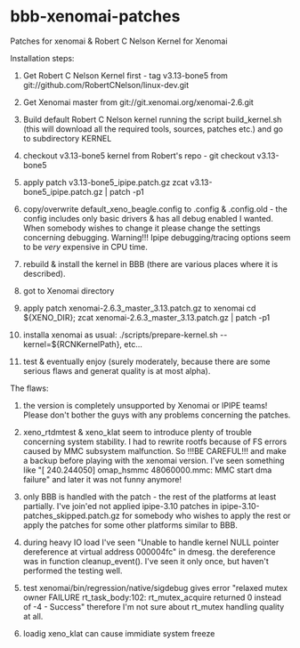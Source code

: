bbb-xenomai-patches
===================

Patches for xenomai &amp; Robert C Nelson Kernel for Xenomai

Installation steps:
1) Get Robert C Nelson Kernel first - tag v3.13-bone5 from
	git://github.com/RobertCNelson/linux-dev.git

2) Get Xenomai master from git://git.xenomai.org/xenomai-2.6.git

3) Build default Robert C Nelson kernel running the script build\_kernel.sh 
	(this will download all the required tools, sources, patches etc.) and 
	go to subdirectory KERNEL

4) checkout v3.13-bone5 kernel from Robert's repo - git checkout v3.13-bone5

5) apply patch  	v3.13-bone5\_ipipe.patch.gz 
	zcat v3.13-bone5\_ipipe.patch.gz | patch -p1

6) copy/overwrite default\_xeno\_beagle.config to .config &amp; .config.old - 
	the config includes only basic drivers & has all debug enabled I wanted.
	When somebody wishes to change it please change the settings concerning
	debugging. Warning!!! Ipipe debugging/tracing options seem to be _very_
	expensive in CPU time.

7) rebuild &amp; install the kernel in BBB (there are various places where it
	is described).

8) got to Xenomai directory

9) apply patch xenomai-2.6.3\_master\_3.13.patch.gz to xenomai 
	cd ${XENO_DIR}; zcat xenomai-2.6.3\_master\_3.13.patch.gz | patch -p1

10) installa xenomai as usual: ./scripts/prepare-kernel.sh --kernel=${RCNKernelPath}, etc...

11) test & eventually enjoy (surely moderately, because there are some serious
	flaws and generat quality is at most alpha).

The flaws:
1) the version is completely unsupported by Xenomai or IPIPE teams! Please
don't bother the guys with any problems concerning the patches.
2) xeno\_rtdmtest &amp; xeno\_klat seem to introduce plenty of trouble concerning
system stability. I had to rewrite rootfs because of FS errors caused by MMC
subsystem malfunction. So !!!BE CAREFUL!!! and make a backup before playing
with the xenomai version.
I've seen something like "[  240.244050] omap\_hsmmc 48060000.mmc: MMC start
dma failure" and later it was not funny anymore!

3) only BBB is handled with the patch - the rest of the platforms at least
partially. I've join'ed not applied ipipe-3.10 patches in
ipipe-3.10-patches\_skipped.patch.gz for somebody who wishes to apply the rest
or apply the patches for some other platforms similar to BBB.

4) during heavy IO load I've seen "Unable to handle kernel NULL pointer
dereference at virtual address 000004fc" in dmesg. the dereference was in
function cleanup\_event(). I've seen it only once, but haven't performed the
testing well.

5) test xenomai/bin/regression/native/sigdebug gives error 
"relaxed mutex owner
FAILURE rt\_task\_body:102: rt\_mutex\_acquire returned 0 instead of -4 - Success"
therefore I'm not sure about rt\_mutex handling quality at all.

6) loadig xeno\_klat can cause immidiate system freeze
